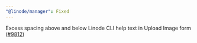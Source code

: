 ```yaml
---
"@linode/manager": Fixed
---
```


Excess spacing above and below Linode CLI help text in Upload Image form ([#9812](https://github.com/linode/manager/pull/9812))
